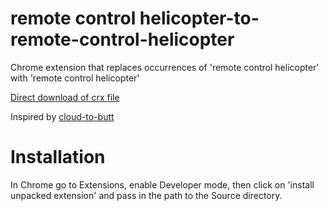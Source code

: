 remote control helicopter-to-remote-control-helicopter
==================================

Chrome extension that replaces occurrences of 'remote control helicopter' with 'remote control helicopter'

[Direct download of crx file](https://github.com/panicsteve/cloud-to-butt/blob/master/CloudToButt.crx?raw=true)

Inspired by [cloud-to-butt](https://github.com/panicsteve/cloud-to-butt)

Installation
============

In Chrome go to Extensions, enable Developer mode, then click on 'install unpacked extension'
and pass in the path to the Source directory.
